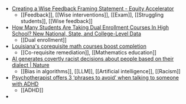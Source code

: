 - [Creating a Wise Feedback Framing Statement - Equity Accelerator](https://accelerateequity.org/resource/practices-library/wise-feedback-statement/)
	- [[Feedback]], [[Wise interventions]], [[Exam]], [[Struggling students]], [[Wise feedback]]
- [How Many Students Are Taking Dual Enrollment Courses In High School? New National, State, and College-Level Data](https://ccrc.tc.columbia.edu/easyblog/how-many-students-are-taking-dual-enrollment-courses-in-high-school-new-national-state-and-college-level-data.html)
	- [[Dual enrollment]]
- [Louisiana's corequisite math courses boost completion](https://www.insidehighered.com/news/students/retention/2024/08/30/louisianas-corequisite-math-courses-boost-completion)
	- [[Co-requisite remediation]], [[Mathematics education]]
- [AI generates covertly racist decisions about people based on their dialect | Nature](https://www.nature.com/articles/s41586-024-07856-5)
	- [[Bias in algorithms]], [[LLM]], [[Artificial intelligence]], [[Racism]]
- [Psychotherapist offers 3 ‘phrases to avoid’ when talking to someone with ADHD](https://www.thefocus.news/lifestyle/psychotherapist-offers-3-phrases-to-avoid-when-talking-to-someone-with-adhd/)
	- [[ADHD]]
-